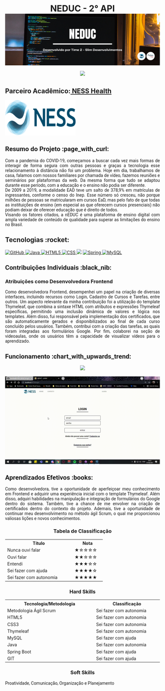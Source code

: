 <html>
<body>
 
 <h1 align="center"> NEDUC - 2° API
 <br>
  <img src="https://github.com/camilaffpacheco/Portfolio/blob/main/imagens/neduc.png"/>
 <br>
<a href="https://github.com/DevSlim001/API_NEDUC"><img src="https://img.shields.io/badge/GitHub-Repositório Projeto-181717?style=for-the-badge&logo=github"></a>
</h1>

 <h2> Parceiro Acadêmico:<a href="https://ness.com.br/health.php"> NESS Health</a></h2>
 <img src="https://github.com/camilaffpacheco/Portfolio/blob/main/imagens/ness-logo-website.svg" height="115" width="230"/>
 
  
<h2 style="font-family:roboto;"> Resumo do Projeto :page_with_curl:</h2>
<p align="justify" style="font-family:roboto;"> Com a pandemia do COVID-19, começamos a buscar cada vez mais formas de interagir de forma segura com outras pessoas e graças a tecnologia esse relacionamento à distância não foi um problema. Hoje em dia, trabalhamos de casa, falamos com nossos familiares por chamada de vídeo, fazemos reuniões e seminários por plataformas da web. Da mesma forma que tudo se adaptou durante esse período, com a educação e o ensino não podia ser diferente. <br>
De 2009 a 2019, a modalidade EAD teve um salto de 378,9% em matrículas de ingressantes, conforme o censo do Inep. Esse número só cresceu, não porque milhões de pessoas se matricularam em cursos EaD, mas pelo fato de que todas as instituições de ensino (em especial as que oferecem cursos presenciais) não podiam deixar de oferecer educação que é direito de todos.
 <br>
 Visando os fatores citados, a nEDUC é uma plataforma de ensino digital com ampla variedade de conteúdo de qualidade para superar as limitações do ensino no Brasil.
 </p>
  
<p><h2 id="tecnologias">Tecnologias :rocket: </h2></p>
 <div>
    <a href="gttps://github.com">
        <img alt="GitHub" src="https://img.shields.io/badge/GitHub-100000?style=for-the-badge&logo=github&logoColor=white"/>
    </a>
    <a href="https://www.java.com/pt-BR/">
        <img alt="Java" src="https://img.shields.io/badge/java-%23ED8B00.svg?&style=for-the-badge&logo=java&logoColor=white"/>
    </a>
    <a href="https://developer.mozilla.org/pt-BR/docs/Web/Guide/HTML/HTML5">
    <img alt="HTML5" src="https://img.shields.io/badge/HTML5-E34F26?style=for-the-badge&logo=html5&logoColor=white"/>
    </a>
    <a href="https://developer.mozilla.org/pt-BR/docs/Web/CSS">
    <img alt="CSS" src="https://img.shields.io/badge/CSS3-1572B6?style=for-the-badge&logo=css3&logoColor=white">
     <a href="https://www.thymeleaf.org/"><img src =
"https://img.shields.io/badge/Thymeleaf-50df26?style=for-the-badge&logoColor=white" /></a>
     <a href="https://spring.io">
    <img alt="Spring" src="https://img.shields.io/badge/spring-%236DB33F.svg?&style=for-the-badge&logo=spring&logoColor=white"/>
    <a href="https://www.mysql.com">
    <img alt="MySQL" src="https://img.shields.io/badge/mysql-%2300f.svg?&style=for-the-badge&logo=mysql&logoColor=white"/>
    </a>
     </div>
 
 <h2 style="font-family:roboto;"> Contribuições Individuais :black_nib:</h2>
  <h3> Atribuições como Desenvolvedora Frontend</h3>
  <p align="justify" style="font-family:roboto;">
   Como desenvolvedora Frontend, desempenhei um papel na criação de diversas interfaces, incluindo recursos como Login, Cadastro de Cursos e Tarefas, entre outros. Um aspecto relevante da minha contribuição foi a utilização do template Thymeleaf, que combina a sintaxe HTML com atributos e expressões Thymeleaf específicas, permitindo uma inclusão dinâmica de valores e lógica nos templates. Além disso, fui responsável pela implementação dos certificados, que são automaticamente gerados e disponibilizados ao final de cada curso concluído pelos usuários. Também, contribui com a criação das tarefas, as quais foram integradas aos formulários Google. Por fim, colaborei na seção de videoaulas, onde os usuários têm a capacidade de visualizar vídeos para o aprendizado.
  </p>
 
 <h2 style="font-family:roboto;"> Funcionamento :chart_with_upwards_trend:</h2>
    <div align="center">
     <img src="https://github.com/camilaffpacheco/Portfolio/blob/main/imagens/Cadastro-de-curso-e-tarefa.gif"/>
     <br><br>
     <img src = "https://github.com/camilaffpacheco/Portfolio/blob/main/imagens/Gerarcertificado.gif"/>
   </div>
 
 <h2 style="font-family:roboto;"> Aprendizados Efetivos :books:</h2>
  <p align="justify" style="font-family:roboto;">
   Como desenvolvedora, tive a oportunidade de aperfeiçoar meu conhecimento em Frontend e adquirir uma experiência inicial com o template Thymeleaf. Além disso, adquiri habilidades na manipulação e integração de formulários do Google dentro do sistema. Também, tive a chance de me envolver na criação de certificados dentro do contexto do projeto.
Ademais, tive a oportunidade de continuar meu desenvolvimento no método ágil Scrum, o qual me proporcionou valiosas lições e novos conhecimentos.
 </p>

   <h3 align="center">Tabela de Classificação</h3>
  <table align="center">
    <tr>
      <th width="205px">Título</th>
      <th width="85px">Nota</th>
    </tr>
    <tr>
      <td>Nunca ouvi falar</td>
      <td>★☆☆☆☆</td>
    </tr>
    <tr>
      <td>Ouvi falar</td>
      <td>★★☆☆☆</td>
    </tr>
    <tr>
      <td>Entendi</td>
      <td>★★★☆☆</td>
    </tr>
       <tr>
      <td>Sei fazer com ajuda</td>
      <td>★★★★☆</td>
    </tr>
       <tr>
      <td>Sei fazer com autonomia</td>
      <td>★★★★★</td>
    </tr>
  </table>
   
   <h3 align="center"> Hard Skills </h3>
  <table align="center">
    <tr>
      <th width="280px">Tecnologia/Metodologia</th>
      <th width="205px">Classificação</th>
    </tr>
    <tr>
      <td>Metodologia Ágil Scrum</td>
      <td>Sei fazer com autonomia</td>
    </tr>
     <tr>
      <td>HTML5</td>
      <td>Sei fazer com autonomia</td>
    </tr>
        <tr>
      <td>CSS3</td>
      <td>Sei fazer com autonomia</td>
    </tr>
           <tr>
      <td>Thymeleaf</td>
      <td>Sei fazer com autonomia</td>
    </tr>
    <tr>
      <td>MySQL</td>
      <td>Sei fazer com ajuda</td>
    </tr>	
    <tr>
      <td>Java</td>
      <td>Sei fazer com autonomia</td>
    </tr>
    <tr>
      <td>Spring Boot</td>
      <td>Sei fazer com ajuda</td>
    </tr>
   <tr>
      <td>GIT</td>
      <td>Sei fazer com ajuda</td>
    </tr>
  </table>
  
  <h3 align="center">Soft Skills</h3>
    <p align="justify" style="font-family:roboto;">
  Proatividade, Comunicação, Organização e Planejamento
 </p>
            
</body>
</html>
